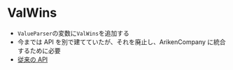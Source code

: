 # ValWins

-   `ValueParser`の変数に`ValWins`を追加する
-   今までは API を別で建てていたが、それを廃止し、ArikenCompany に統合するために必要
-   [従来の API](https://github.com/suzuki3jp/suzuki-dev)
